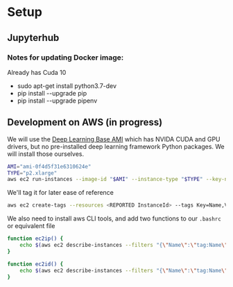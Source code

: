 # Setup

## Jupyterhub

### Notes for updating Docker image:

Already has Cuda 10

- sudo apt-get install python3.7-dev
- pip install --upgrade pip
- pip install --upgrade pipenv

## Development on AWS (in progress)

We will use the [Deep Learning Base AMI](https://aws.amazon.com/marketplace/pp/B07Y3VDBNS) which has NVIDA CUDA and GPU drivers, but no pre-installed deep learning framework Python packages.
We will install those ourselves.

```sh
AMI="ami-0f4d5f31e6310624e"
TYPE="p2.xlarge"
aws ec2 run-instances --image-id "$AMI" --instance-type "$TYPE" --key-name id_rsa --security-group-ids=sg-331f3543
```

We'll tag it for later ease of reference

```sh
aws ec2 create-tags --resources <REPORTED InstanceId> --tags Key=Name,Value=fsdl
```

We also need to install aws CLI tools, and add two functions to our `.bashrc` or equivalent file

```sh
function ec2ip() {
    echo $(aws ec2 describe-instances --filters "{\"Name\":\"tag:Name\", \"Values\":[\"$1\"]}" --query='Reservations[0].Instances[0].PublicIpAddress' | tr -d '"')
}

function ec2id() {
    echo $(aws ec2 describe-instances --filters "{\"Name\":\"tag:Name\", \"Values\":[\"$1\"]}" --query='Reservations[0].Instances[0].InstanceId' | tr -d '"')
}
```
